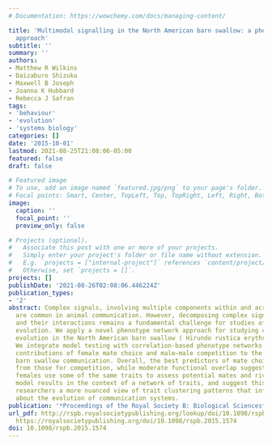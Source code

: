 ```yaml
---
# Documentation: https://wowchemy.com/docs/managing-content/

title: 'Multimodal signalling in the North American barn swallow: a phenotype network
  approach'
subtitle: ''
summary: ''
authors:
- Matthew R Wilkins
- Daizaburo Shizuka
- Maxwell B Joseph
- Joanna K Hubbard
- Rebecca J Safran
tags:
- 'behaviour'
- 'evolution'
- 'systems biology'
categories: []
date: '2015-10-01'
lastmod: 2021-08-25T21:08:06-05:00
featured: false
draft: false

# Featured image
# To use, add an image named `featured.jpg/png` to your page's folder.
# Focal points: Smart, Center, TopLeft, Top, TopRight, Left, Right, BottomLeft, Bottom, BottomRight.
image:
  caption: ''
  focal_point: ''
  preview_only: false

# Projects (optional).
#   Associate this post with one or more of your projects.
#   Simply enter your project's folder or file name without extension.
#   E.g. `projects = ["internal-project"]` references `content/project/deep-learning/index.md`.
#   Otherwise, set `projects = []`.
projects: []
publishDate: '2021-08-26T02:08:06.446224Z'
publication_types:
- '2'
abstract: Complex signals, involving multiple components within and across modalities,
  are common in animal communication. However, decomposing complex signals into traits
  and their interactions remains a fundamental challenge for studies of phenotype
  evolution. We apply a novel phenotype network approach for studying complex signal
  evolution in the North American barn swallow ( Hirundo rustica erythrogaster ).
  We integrate model testing with correlation-based phenotype networks to infer the
  contributions of female mate choice and male–male competition to the evolution of
  barn swallow communication. Overall, the best predictors of mate choice were distinct
  from those for competition, while moderate functional overlap suggests males and
  females use some of the same traits to assess potential mates and rivals. We interpret
  model results in the context of a network of traits, and suggest this approach allows
  researchers a more nuanced view of trait clustering patterns that informs new hypotheses
  about the evolution of communication systems.
publication: '*Proceedings of the Royal Society B: Biological Sciences*'
url_pdf: http://rspb.royalsocietypublishing.org/lookup/doi/10.1098/rspb.2015.1574
  https://royalsocietypublishing.org/doi/10.1098/rspb.2015.1574
doi: 10.1098/rspb.2015.1574
---
```

